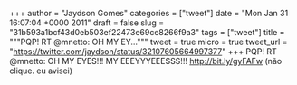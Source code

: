 
+++
author = "Jaydson Gomes"
categories = ["tweet"]
date = "Mon Jan 31 16:07:04 +0000 2011"
draft = false
slug = "31b593a1bcf43d0eb503ef22473e69ce8266f9a3"
tags = ["tweet"]
title = """PQP! RT @mnetto: OH MY EY..."""
tweet = true
micro = true
tweet_url = "https://twitter.com/jaydson/status/32107605664997377"
+++
PQP! RT @mnetto: OH MY EYES!!! MY EEEYYYEEESSS!!! http://bit.ly/gyFAFw (não clique. eu avisei)
